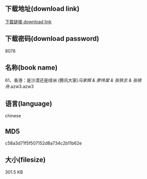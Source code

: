 ## 下载地址(download link)
[下载链接 download link](https://voluble-croquembouche-d321dc.netlify.app/?s=61%E3%80%81%E9%A6%99%E6%B8%AF%EF%BC%9A%E6%98%AF%E6%B2%99%E6%BC%A0%E8%BF%98%E6%98%AF%E7%BB%BF%E6%B4%B2+%28%E8%85%BE%E8%AE%AF%E5%A4%A7%E5%AE%B6%29_%E9%A9%AC%E5%AE%B6%E8%BE%89+%26+%E5%BB%96%E4%BC%9F%E6%A3%A0+%26+%E5%BC%A0%E9%93%81%E5%BF%97+%26+%E5%BC%A0%E6%99%93%E8%88%9F_.azw3)

## 下载密码(download password)
8078

## 名称(book name)
61、香港：是沙漠还是绿洲 (腾讯大家)_马家辉 & 廖伟棠 & 张铁志 & 张晓舟_.azw3.azw3

## 语言(language)
chinese

## MD5
c58a3d71f5f507152d8a734c2b11b62e

## 大小(filesize)
301.5 KB
